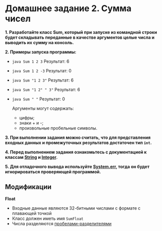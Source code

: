 # Домашнее задание 2. Сумма чисел
**1. Разработайте класс Sum, который при запуске из командной строки будет складывать переданные в качестве аргументов целые числа и выводить их сумму на консоль.**

**2. Примеры запуска программы:**
* `java Sum 1 2 3`
    Результат: 6
* `java Sum 1 2 -3`
    Результат: 0
* `java Sum "1 2 3"`
    Результат: 6
* `java Sum "1 2" " 3"`
    Результат: 6
* `java Sum " "`
    Результат: 0
    
  Аргументы могут содержать:
  - цифры;
  - знаки + и -;
  - произвольные пробельные символы.


**3. При выполнении задания можно считать, что для представления входных данных и промежуточных результатов достаточен тип `int`.**

**4. Перед выполнением задания ознакомьтесь с документацией к классам 
[String](https://docs.oracle.com/en/java/javase/11/docs/api/java.base/java/lang/String.html) и
[Integer](https://docs.oracle.com/en/java/javase/11/docs/api/java.base/java/lang/Integer.html).**

**5. Для отладочного вывода используйте [System.err](https://docs.oracle.com/en/java/javase/11/docs/api/java.base/java/lang/System.html#err),
тогда он будет игнорироваться проверяющей программой.**

## Модификации
**Float**
* Входные данные являются 32-битными числами с формате с плавающей точкой
* Класс должен иметь имя `SumFloat`
* Числа разделяются [пробелами-разделителями](https://docs.oracle.com/en/java/javase/11/docs/api/java.base/java/lang/Character.html#SPACE_SEPARATOR)
